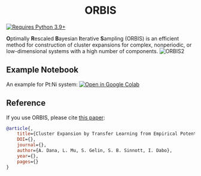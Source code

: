 <h1 align="center">ORBIS</h1>

[![Requires Python 3.9+](https://img.shields.io/badge/Python-3.9+-blue.svg?logo=python&logoColor=white)](https://python.org/downloads)

**O**ptimally **R**escaled **B**ayesian **I**terative **S**ampling (ORBIS) is an efficient method for construction of cluster expansions for complex, nonperiodic, or low-dimensional systems with a high number of components.
![ORBIS2](https://github.com/MosaicGroupPSU/ORBIS/assets/99440297/9024375c-3b7b-4c0e-8678-af66d0edf545)



## Example Notebook

[Open in Google Colab]: https://colab.research.google.com/assets/colab-badge.svg

An example for Pt:Ni system:       [![Open in Google Colab]](https://colab.research.google.com/drive/1SMQreJ8h0Jd1biTIxc6N6Pca0jlBfXxK?usp=sharing)

## Reference

If you use ORBIS, please cite [this paper]():

```bib
@article{,
    title={Cluster Expansion by Transfer Learning from Empirical Potentials},
    DOI={},
    journal={},
    author={A. Dana, L. Mu, S. Gelin, S. B. Sinnott, I. Dabo},
    year={},
    pages={}
}
```
